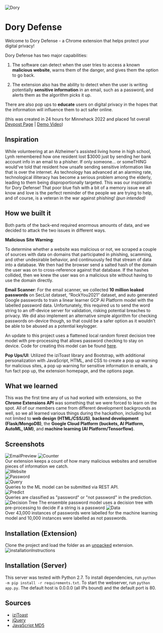 ![Dory](icon.png)

# Dory Defense

Welcome to Dory Defense - a Chrome extension that helps protect your digital privacy!

Dory Defense has two major capabilities:

1. The software can detect when the user tries to access a known **malicious website**, warns them of the danger, and gives them the option to go back.

2. The extension also has the ability to detect when the user is writing potentially **sensitive information** in an email, such as a password, and alerts them as the algorithm picks it up.

There are also pop ups to **educate** users on digital privacy in the hopes that the information will influence them to act safer online.

(this was created in 24 hours for Minnehack 2022 and placed 1st overall [Devpost Page](https://devpost.com/software/update-later) | [Demo Video](https://youtu.be/fSmBA6t5TO8))

## Inspiration

While volunteering at an Alzheimer's assisted living home in high school, Lynh remembered how one resident lost $3000 just by sending her bank account info in an email to a phisher. If only someone... or someTHING would've told that resident how unsafe sending sensitive information like that is over the internet. As technology has advanced at an alarming rate, technological illiteracy has become a serious problem among the elderly, leading to them being disproportionally targeted. This was our inspiration for Dory Defense! That poor blue fish with a bit of a memory issue we all know and love is the perfect reminder of the people we are trying to help, and of course, is a veteran in the war against phishing! _(pun intended)_

## How we built it

Both parts of the back-end required enormous amounts of data, and we decided to attack the two issues in different ways.

**Malicious Site Warning**:

To determine whether a website was malicious or not, we scraped a couple of sources with data on domains that participated in phishing, scamming, and other undesirable behavior, and continuously fed that stream of data into a database. We then had the browser send a salted hash of the domain the user was on to cross-reference against that database. If the hashes collided, then we knew the user was on a malicious site without having to use the domain directly.

**Email Scanner**:
For the email scanner, we collected **10 million leaked passwords** on SecList dataset, “RockYou2021” dataset, and auto generated Google passwords to train a linear learner GCP AI Platform model with the labelled password data. Unfortunately, this required us to send the word string to an off-device server for validation, risking potential breaches to privacy. We did also implement an alternative simple algorithm for checking passwords on-device though, so that could be a safer option as it wouldn't be able to be abused as a potential keylogger.

An update to this project uses a flattened local random forest decision tree model with pre-processing that allows password checking to stay on device. Code for creating this model can be found [here](https://github.com/lukechn99/password-model).

**Pop Ups/UI**:
Utilized the iziToast library and Bootstrap, with additional personalization with JavaScript, HTML, and CSS to create a pop up warning for malicious sites, a pop up warning for sensitive information in emails, a fun fact pop up, the extension homepage, and the options page.

## What we learned

This was the first time any of us had worked with extensions, so the **Chrome Extensions API** was something that we were forced to learn on the spot. All of our members came from different development backgrounds as well, so we all learned various things during the hackathon, including but not limited to **web design (HTML/CSS/JS)**, **backend development (Flask/MongoDB)**, the **Google Cloud Platform (buckets, AI Platform, AutoML, IAM)**, and **machine learning (AI Platform/Tensorflow)**.

## Screenshots

![EmailPreview](/images/emailPreview.png)
![Counter](/images/counter.jpg)  
Our extension keeps a count of how many malicious websites and sensitive pieces of information we catch.  
![Website](/images/website.jpg)  
![Password](/images/password.jpg)  
![Query](/images/query.png)  
Queries to the ML model can be submitted via REST API.  
![Predict](/images/predict.png)  
Queries are classified as "password" or "not password" in the prediction.  
![Decision Tree](/images/decision_tree.png)
The ensemble password model uses a decision tree with pre-processing to decide if a string is a password
![Data](/images/data.png)  
Over 43,000 instances of passwords were labelled for the machine learning model and 10,000 instances were labelled as not passwords.

## Installation (Extension)

Clone the project and load the folder as an [unpacked](https://developer.chrome.com/docs/extensions/mv3/getstarted/#unpacked) extension.
![installationInstructions](/images/installation.png)

## Installation (Server)

This server was tested with Python 2.7. To install dependencies, run `python -m pip install -r requirements.txt`. To start the webserver, run `python app.py`. The default host is 0.0.0.0 (all IPs bound) and the default port is 80.

## Sources

- [iziToast](https://izitoast.marcelodolza.com/)
- [jQuery](https://jquery.com/)
- [JavaScript MD5](https://github.com/blueimp/JavaScript-MD5)
